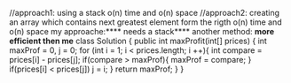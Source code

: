 //approach1: using a stack o(n) time and o(n) space
//approach2: creating an array which contains next greatest element form the rigth  o(n) time and o(n) space
my approache:**** needs a stack****
another method: **more efficient then me**
class Solution {
public int maxProfit(int[] prices) {
int maxProf = 0, j = 0;
for (int i = 1; i < prices.length; i ++){
int compare = prices[i] - prices[j];
if(compare > maxProf){
maxProf = compare;
}
if(prices[i] < prices[j])
j = i;
}
return maxProf;
}
}